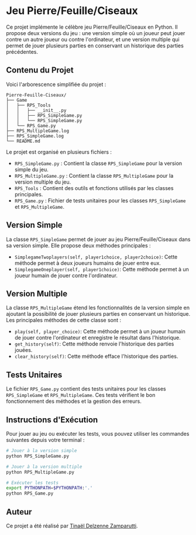 # Jeu Pierre/Feuille/Ciseaux

Ce projet implémente le célèbre jeu Pierre/Feuille/Ciseaux en Python. Il propose deux versions du jeu : une version simple où un joueur peut jouer contre un autre joueur ou contre l'ordinateur, et une version multiple qui permet de jouer plusieurs parties en conservant un historique des parties précédentes.

## Contenu du Projet
Voici l'arborescence simplifiée du projet :
    
    Pierre-Feuille-Ciseaux/
    ├── Game
    │   ├── RPS_Tools
    │   │   ├── __init__.py
    │   │   ├── RPS_SimpleGame.py
    │   │   └── RPS_SimpleGame.py
    │   └── RPS_Game.py
    ├── RPS_MultipleGame.log
    ├── RPS_SimpleGame.log
    └── README.md

Le projet est organisé en plusieurs fichiers :

- `RPS_SimpleGame.py` : Contient la classe `RPS_SimpleGame` pour la version simple du jeu.
- `RPS_MultipleGame.py` : Contient la classe `RPS_MultipleGame` pour la version multiple du jeu.
- `RPS_Tools` : Contient des outils et fonctions utilisés par les classes principales.
- `RPS_Game.py` : Fichier de tests unitaires pour les classes `RPS_SimpleGame` et `RPS_MultipleGame`.

## Version Simple

La classe `RPS_SimpleGame` permet de jouer au jeu Pierre/Feuille/Ciseaux dans sa version simple. Elle propose deux méthodes principales :

- `SimplegameTwoplayers(self, player1choice, player2choice)`: Cette méthode permet à deux joueurs humains de jouer entre eux.
- `SimplegameOneplayer(self, player1choice)`: Cette méthode permet à un joueur humain de jouer contre l'ordinateur.

## Version Multiple

La classe `RPS_MultipleGame` étend les fonctionnalités de la version simple en ajoutant la possibilité de jouer plusieurs parties en conservant un historique. Les principales méthodes de cette classe sont :

- `play(self, player_choice)`: Cette méthode permet à un joueur humain de jouer contre l'ordinateur et enregistre le résultat dans l'historique.
- `get_history(self)`: Cette méthode renvoie l'historique des parties jouées.
- `clear_history(self)`: Cette méthode efface l'historique des parties.

## Tests Unitaires

Le fichier `RPS_Game.py` contient des tests unitaires pour les classes `RPS_SimpleGame` et `RPS_MultipleGame`. Ces tests vérifient le bon fonctionnement des méthodes et la gestion des erreurs.

## Instructions d'Exécution

Pour jouer au jeu ou exécuter les tests, vous pouvez utiliser les commandes suivantes depuis votre terminal :

```bash
# Jouer à la version simple
python RPS_SimpleGame.py

# Jouer à la version multiple
python RPS_MultipleGame.py

# Exécuter les tests
export PYTHONPATH=$PYTHONPATH:'.'
python RPS_Game.py
```

## Auteur

Ce projet a été réalisé par [Tinaël Delzenne Zamparutti](https://github.com/Tinael).
